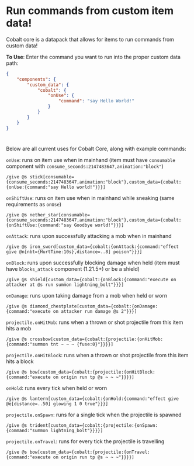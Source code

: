 # Run commands from custom item data!
Cobalt core is a datapack that allows for items to run commands from custom data!

**To Use**:
Enter the command you want to run into the proper custom data path:
```json
{
    "components": {
        "custom_data": {
            "cobalt": {
                "onUse": {
                    "command": "say Hello World!"
                }
            }
        }
    }
}
```
# 
Below are all current uses for Cobalt Core, along with example commands:

`onUse`: runs on item use when in mainhand (item must have `consumable` component with `consume_seconds:2147483647,animation:"block"`)
```mcfunction
/give @s stick[consumable={consume_seconds:2147483647,animation:"block"},custom_data={cobalt:{onUse:{command:"say Hello world!"}}}]
```
`onShiftUse`: runs on item use when in mainhand while sneaking (same requirements as `onUse`)
```mcfunction
/give @s nether_star[consumable={consume_seconds:2147483647,animation:"block"},custom_data={cobalt:{onShiftUse:{command:"say Goodbye world!"}}}]
```
`onAttack`: runs upon successfully attacking a mob when in mainhand
```mcfunction
/give @s iron_sword[custom_data={cobalt:{onAttack:{command:"effect give @n[nbt={HurtTime:10s},distance=..8] poison"}}}]
```
`onBlock`: runs upon successfully blocking damage when held (item must have `blocks_attack` component (1.21.5+) or be a shield)
```mcfunction
/give @s shield[custom_data={cobalt:{onBlock:{command:"execute on attacker at @s run summon lightning_bolt"}}}]
```
`onDamage`: runs upon taking damage from a mob when held or worn
```mcfunction
/give @s diamond_chestplate[custom_data={cobalt:{onDamage:{command:"execute on attacker run damage @s 2"}}}]
```
`projectile.onHitMob`: runs when a thrown or shot projectile from this item hits a mob
```mcfunction
/give @s crossbow[custom_data={cobalt:{projectile:{onHitMob:{command:"summon tnt ~ ~ ~ {fuse:0}"}}}}]
```
`projectile.onHitBlock`: runs when a thrown or shot projectile from this item hits a block
```mcfunction
/give @s bow[custom_data={cobalt:{projectile:{onHitBlock:{command:"execute on origin run tp @s ~ ~ ~"}}}}]
```
`onHold`: runs every tick when held or worn
```mcfunction
/give @s lantern[custom_data={cobalt:{onHold:{command:"effect give @e[distance=..50] glowing 1 0 true"}}}]
```
`projectile.onSpawn`: runs for a single tick when the projectile is spawned
```mcfunction
/give @s trident[custom_data={cobalt:{projectile:{onSpawn:{command:"summon lightning_bolt"}}}}]
```
`projectile.onTravel`: runs for every tick the projectile is travelling
```mcfunction
/give @s bow[custom_data={cobalt:{projectile:{onTravel:{command:"execute on origin run tp @s ~ ~ ~"}}}}]
```